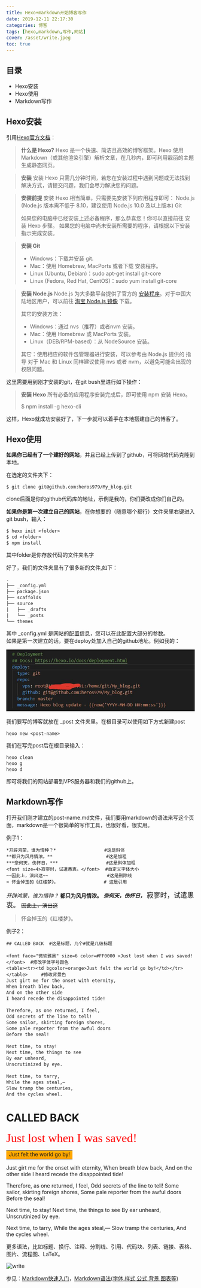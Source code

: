```yaml
---
title: Hexo+markdown开始博客写作
date: 2019-12-11 22:17:30
categories: 博客
tags: [hexo,markdown,写作,网站]
cover: /asset/write.jpeg
toc: true
---
```

## 目录

- Hexo安装
- Hexo使用
- Markdown写作
<!--more-->

## Hexo安装

引用[Hexo官方文档](https://hexo.io/zh-cn/docs/)：

> **什么是 Hexo?**
Hexo 是一个快速、简洁且高效的博客框架。Hexo 使用 Markdown（或其他渲染引擎）解析文章，在几秒内，即可利用靓丽的主题生成静态网页。

> **安装** 
安装 Hexo 只需几分钟时间，若您在安装过程中遇到问题或无法找到解决方式，请提交问题，我们会尽力解决您的问题。

> **安装前提**
安装 Hexo 相当简单，只需要先安装下列应用程序即可：
Node.js (Node.js 版本需不低于 8.10，建议使用 Node.js 10.0 及以上版本)
Git
>
>如果您的电脑中已经安装上述必备程序，那么恭喜您！你可以直接前往 安装 Hexo 步骤。
如果您的电脑中尚未安装所需要的程序，请根据以下安装指示完成安装。

> **安装 Git**
>- Windows：下载并安装 git.
>- Mac：使用 Homebrew, MacPorts 或者下载 安装程序。
>- Linux (Ubuntu, Debian)：sudo apt-get install git-core
>- Linux (Fedora, Red Hat, CentOS)：sudo yum install git-core

> **安装 Node.js**
Node.js 为大多数平台提供了官方的 [安装程序](https://nodejs.org/en/download/)。对于中国大陆地区用户，可以前往 [淘宝 Node.js 镜像](https://npm.taobao.org/mirrors/node) 下载。
>
>其它的安装方法：
>
>- Windows：通过 nvs（推荐）或者nvm 安装。
>- Mac：使用 Homebrew 或 MacPorts 安装。
>- Linux（DEB/RPM-based）：从 NodeSource 安装。
>
>其它：使用相应的软件包管理器进行安装，可以参考由 Node.js 提供的 指导
对于 Mac 和 Linux 同样建议使用 nvs 或者 nvm，以避免可能会出现的权限问题。

这里需要用到刚才安装的git，在git bush里进行如下操作：
> **安装 Hexo**
所有必备的应用程序安装完成后，即可使用 npm 安装 Hexo。
>
>$ npm install -g hexo-cli

这样，Hexo就成功安装好了，下一步就可以着手在本地搭建自己的博客了。

## Hexo使用

**如果你已经有了一个建好的网站**，并且已经上传到了github，可将网站代码克隆到本地。

在选定的文件夹下：

```
$ git clone git@github.com:heros979/My_blog.git
```
clone后面是你的github代码库的地址，示例是我的，你们要改成你们自己的。

**如果你是第一次建立自己的网站**，在你想要的（随意哪个都行）文件夹里右键进入git bush，输入：
```
$ hexo init <folder>
$ cd <folder>
$ npm install
```
其中folder是你存放代码的文件夹名字

好了，我们的文件夹里有了很多新的文件,如下：
```
.
├── _config.yml
├── package.json
├── scaffolds
├── source
|   ├── _drafts
|   └── _posts
└── themes
```

其中 _config.yml 是网站的[配置](https://hexo.io/zh-cn/docs/configuration)信息，您可以在此配置大部分的参数。  
如果是第一次建立的话，要在deploy处加入自己的github地址。例如我的：

![deploy](/asset/deploy.png)

我们要写的博客就放在 _post 文件夹里。在根目录可以使用如下方式新建post
```
hexo new <post-name>
```

我们在写完post后在根目录输入：
```
hexo clean
hexo g
hexo d
```

即可将我们的网站部署到VPS服务器和我们的github上。

## Markdown写作

打开我们刚才建立的post-name.md文件，我们要用markdown的语法来写这个页面，markdown是一个很简单的写作工具，也很好看，很实用。

例子1：
```
*开辟鸿蒙，谁为情种？*                  #这是斜体
**都只为风月情浓。**                    #这是加粗
***奈何天，伤怀日，***                  #这是斜体加粗
<font size=4>寂寥时，试遣愚衷。</font>  #自定义字体大小
~~因此上，演出这~~                      #这是删除线
> 怀金悼玉的《红楼梦》。                 # 这是引用
```

*开辟鸿蒙，谁为情种？*
**都只为风月情浓。**
***奈何天，伤怀日，***
<font size=4>寂寥时，试遣愚衷。</font> 
~~因此上，演出这~~
> 怀金悼玉的《红楼梦》。

例子2：

```
## CALLED BACK  #这是标题，几个#就是几级标题

<font face="微软雅黑" size=6 color=#FF0000 >Just lost when I was saved!</font>  #修改字体字号颜色
<table><tr><td bgcolor=orange>Just felt the world go by!</td></tr></table>     #修改背景色
Just girt me for the onset with eternity,
When breath blew back,
And on the other side
I heard recede the disappointed tide!

Therefore, as one returned, I feel,
Odd secrets of the line to tell!
Some sailor, skirting foreign shores,
Some pale reporter from the awful doors 
Before the seal!

Next time, to stay!
Next time, the things to see
By ear unheard,
Unscrutinized by eye.

Next time, to tarry,
While the ages steal,—
Slow tramp the centuries,
And the cycles wheel.
```

# CALLED BACK

<font face="微软雅黑" size=6 color=#FF0000 >Just lost when I was saved!</font>
<table><tr><td bgcolor=orange>Just felt the world go by!</td></tr></table>
Just girt me for the onset with eternity,
When breath blew back,
And on the other side
I heard recede the disappointed tide!

Therefore, as one returned, I feel,
Odd secrets of the line to tell!
Some sailor, skirting foreign shores,
Some pale reporter from the awful doors 
Before the seal!

Next time, to stay!
Next time, the things to see
By ear unheard,
Unscrutinized by eye.

Next time, to tarry,
While the ages steal,—
Slow tramp the centuries,
And the cycles wheel.

更多语法，比如标题、换行、注释、分割线、引用、代码块、列表、链接、表格、图片、流程图、LaTeX。

![write](http://n.sinaimg.cn/translate/20171114/WsmA-fynstfh7830699.gif)

参见：[Markdown快速入门](https://sspai.com/post/45816)，[Markdown语法(字体,样式,公式,背景,图表等)](https://blog.csdn.net/woswod/article/details/82753451)